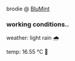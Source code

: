 brodie @ [BluMint](https://www.linkedin.com/company/blumint-io/)

<!--weather_start-->
### working conditions..

weather: light rain 🌧️

temp: 16.55 °C 👕

<!--weather_end-->
